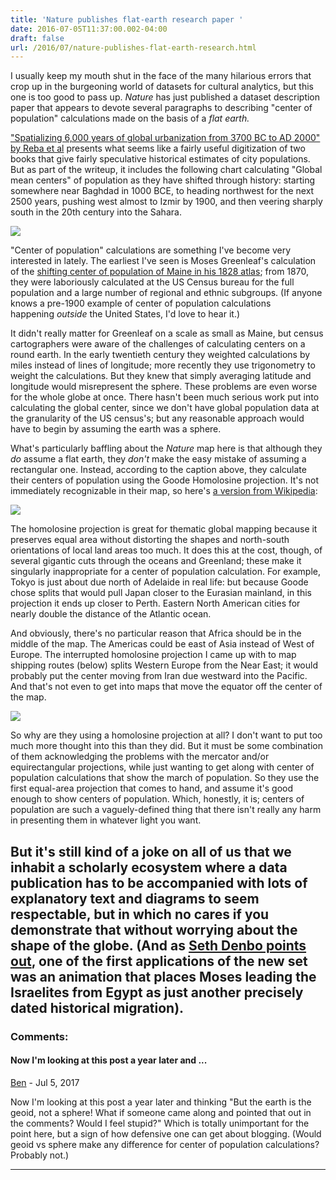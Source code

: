 ```yaml
---
title: 'Nature publishes flat-earth research paper '
date: 2016-07-05T11:37:00.002-04:00
draft: false
url: /2016/07/nature-publishes-flat-earth-research.html
---
```


I usually keep my mouth shut in the face of the many hilarious errors that crop up in the burgeoning world of datasets for cultural analytics, but this one is too good to pass up. _Nature_ has just published a dataset description paper that appears to devote several paragraphs to describing "center of population" calculations made on the basis of a _flat earth._

  

["Spatializing 6,000 years of global urbanization from 3700 BC to AD 2000" by Reba et al](http://www.nature.com/articles/sdata201634#technical-validation) presents what seems like a fairly useful digitization of two books that give fairly speculative historical estimates of city populations. But as part of the writeup, it includes the following chart calculating "Global mean centers" of population as they have shifted through history: starting somewhere near Baghdad in 1000 BCE, to heading northwest for the next 2500 years, pushing west almost to Izmir by 1900, and then veering sharply south in the 20th century into the Sahara.

  

  

[![](https://2.bp.blogspot.com/-WBeb08fzHQM/V3vE9JKkLTI/AAAAAAAAG74/MqDmk_4axWcH7YQlWWPLZNcj7ZnJVb-3wCLcB/s1600/Screen%2BShot%2B2016-07-05%2Bat%2B10.29.44%2BAM.png)](https://2.bp.blogspot.com/-WBeb08fzHQM/V3vE9JKkLTI/AAAAAAAAG74/MqDmk_4axWcH7YQlWWPLZNcj7ZnJVb-3wCLcB/s1600/Screen%2BShot%2B2016-07-05%2Bat%2B10.29.44%2BAM.png)

"Center of population" calculations are something I've become very interested in lately. The earliest I've seen is Moses Greenleaf's calculation of the [shifting center of population of Maine in his 1828 atlas](http://www.davidrumsey.com/luna/servlet/detail/RUMSEY~8~1~24208~880040:Maine,-inhabited-part-?sort=pub_list_no_initialsort%2Cpub_list_no_initialsort%2Cpub_list_no_initialsort%2Cpub_date?&qvq=q:Greenleaf%2Bmoses;sort:pub_list_no_initialsort%2Cpub_list_no_initialsort%2Cpub_list_no_initialsort%2Cpub_date;lc:RUMSEY~8~1&mi=8&trs=10); from 1870, they were laboriously calculated at the US Census bureau for the full population and a large number of regional and ethnic subgroups. (If anyone knows a pre-1900 example of center of population calculations happening _outside_ the United States, I'd love to hear it.)  
  
It didn't really matter for Greenleaf on a scale as small as Maine, but census cartographers were aware of the challenges of calculating centers on a round earth. In the early twentieth century they weighted calculations by miles instead of lines of longitude; more recently they use trigonometry to weight the calculations. But they knew that simply averaging latitude and longitude would misrepresent the sphere. These problems are even worse for the whole globe at once. There hasn't been much serious work put into calculating the global center, since we don't have global population data at the granularity of the US census's; but any reasonable approach would have to begin by assuming the earth was a sphere.  
  
What's particularly baffling about the _Nature_ map here is that although they _do_ assume a flat earth, they _don't_ make the easy mistake of assuming a rectangular one. Instead, according to the caption above, they calculate their centers of population using the Goode Homolosine projection. It's not immediately recognizable in their map, so here's [a version from Wikipedia](https://en.wikipedia.org/wiki/Goode_homolosine_projection):  

[![](https://4.bp.blogspot.com/-Zf-nWxgFes8/V3vJlJ-nsrI/AAAAAAAAG8E/j8rbswhw_bEfkDqHguQx7LOKd4YwWpU9wCLcB/s320/Goode_homolosine_projection_SW.jpg)](https://4.bp.blogspot.com/-Zf-nWxgFes8/V3vJlJ-nsrI/AAAAAAAAG8E/j8rbswhw_bEfkDqHguQx7LOKd4YwWpU9wCLcB/s1600/Goode_homolosine_projection_SW.jpg)

  
The homolosine projection is great for thematic global mapping because it preserves equal area without distorting the shapes and north-south orientations of local land areas too much. It does this at the cost, though, of several gigantic cuts through the oceans and Greenland; these make it singularly inappropriate for a center of population calculation. For example, Tokyo is just about due north of Adelaide in real life: but because Goode chose splits that would pull Japan closer to the Eurasian mainland, in this projection it ends up closer to Perth. Eastern North American cities for nearly double the distance of the Atlantic ocean.  
  
And obviously, there's no particular reason that Africa should be in the middle of the map. The Americas could be east of Asia instead of West of Europe. The interrupted homolosine projection I came up with to map shipping routes (below) splits Western Europe from the Near East; it would probably put the center moving from Iran due westward into the Pacific. And that's not even to get into maps that move the equator off the center of the map.  
  

[![](https://4.bp.blogspot.com/-4yYww0T_quc/V3vOGOcFGxI/AAAAAAAAG8Q/0VqFDspjx3MLT0ahQx1mis1oAdVoKMStQCLcB/s640/Screen%2BShot%2B2016-07-05%2Bat%2B11.10.39%2BAM.png)](https://4.bp.blogspot.com/-4yYww0T_quc/V3vOGOcFGxI/AAAAAAAAG8Q/0VqFDspjx3MLT0ahQx1mis1oAdVoKMStQCLcB/s1600/Screen%2BShot%2B2016-07-05%2Bat%2B11.10.39%2BAM.png)

  
  
So why are they using a homolosine projection at all? I don't want to put too much more thought into this than they did. But it must be some combination of them acknowledging the problems with the mercator and/or equirectangular projections, while just wanting to get along with center of population calculations that show the march of population. So they use the first equal-area projection that comes to hand, and assume it's good enough to show centers of population. Which, honestly, it is; centers of population are such a vaguely-defined thing that there isn't really any harm in presenting them in whatever light you want.  
  
But it's still kind of a joke on all of us that we inhabit a scholarly ecosystem where a data publication has to be accompanied with lots of explanatory text and diagrams to seem respectable, but in which no cares if you demonstrate that without worrying about the shape of the globe. (And as [Seth Denbo points out](https://twitter.com/seth_denbo/status/748516710181801988), one of the first applications of the new set was an animation that places Moses leading the Israelites from Egypt as just another precisely dated historical migration).
---
### Comments:
#### Now I'm looking at this post a year later and ...
[Ben](https://www.blogger.com/profile/04856020368342677253 "noreply@blogger.com") - <time datetime="2017-07-21T09:50:45.553-04:00">Jul 5, 2017</time>

Now I'm looking at this post a year later and thinking "But the earth is the geoid, not a sphere! What if someone came along and pointed that out in the comments? Would I feel stupid?" Which is totally unimportant for the point here, but a sign of how defensive one can get about blogging. (Would geoid vs sphere make any difference for center of population calculations? Probably not.)
<hr />

